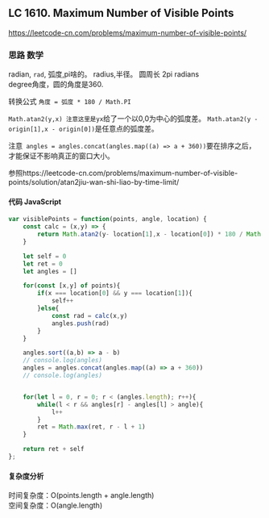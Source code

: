## LC 1610. Maximum Number of Visible Points
https://leetcode-cn.com/problems/maximum-number-of-visible-points/

### 思路 数学
radian, `rad`, 弧度,pi啥的。
radius,半径。
圆周长 2pi radians  
degree角度，圆的角度是360.

转换公式 `角度 = 弧度 * 180 / Math.PI `


`Math.atan2(y,x) 注意这里是yx`给了一个以0,0为中心的弧度差。
`Math.atan2(y - origin[1],x - origin[0])`是任意点的弧度差。

注意` angles = angles.concat(angles.map((a) => a + 360))`要在排序之后，才能保证不影响真正的窗口大小。 

参照https://leetcode-cn.com/problems/maximum-number-of-visible-points/solution/atan2jiu-wan-shi-liao-by-time-limit/
#### 代码 JavaScript

```JavaScript
var visiblePoints = function(points, angle, location) {
    const calc = (x,y) => {
        return Math.atan2(y- location[1],x - location[0]) * 180 / Math.PI;
    }

    let self = 0
    let ret = 0
    let angles = []

    for(const [x,y] of points){
        if(x === location[0] && y === location[1]){
            self++
        }else{
            const rad = calc(x,y)
            angles.push(rad)
        }
    }

    angles.sort((a,b) => a - b)
    // console.log(angles)
    angles = angles.concat(angles.map((a) => a + 360))
    // console.log(angles)


    for(let l = 0, r = 0; r < (angles.length); r++){
        while(l < r && angles[r] - angles[l] > angle){
            l++
        }
        ret = Math.max(ret, r - l + 1)
    }

    return ret + self
};

```

#### 复杂度分析
时间复杂度：O(points.length + angle.length) </br>
空间复杂度：O(angle.length)